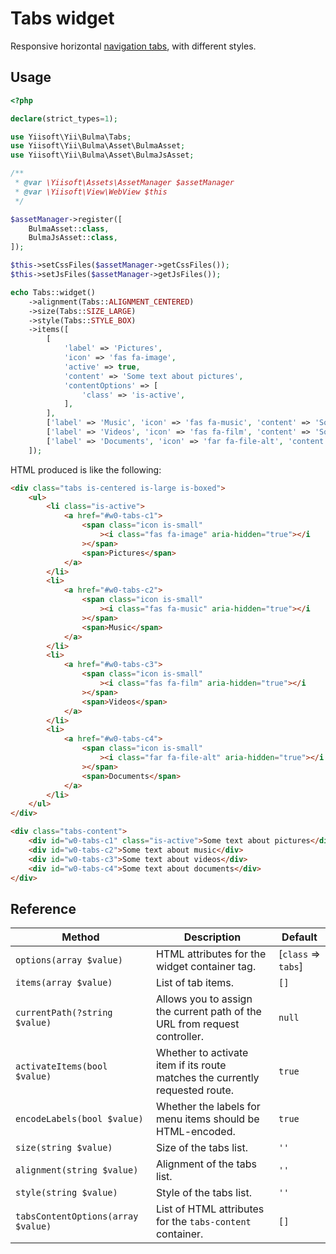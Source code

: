 # Tabs widget

Responsive horizontal [navigation tabs](https://bulma.io/documentation/components/tabs/), with different styles.

## Usage

```php
<?php

declare(strict_types=1);

use Yiisoft\Yii\Bulma\Tabs;
use Yiisoft\Yii\Bulma\Asset\BulmaAsset;
use Yiisoft\Yii\Bulma\Asset\BulmaJsAsset;

/**
 * @var \Yiisoft\Assets\AssetManager $assetManager
 * @var \Yiisoft\View\WebView $this
 */

$assetManager->register([
    BulmaAsset::class,
    BulmaJsAsset::class,
]);

$this->setCssFiles($assetManager->getCssFiles());
$this->setJsFiles($assetManager->getJsFiles());

echo Tabs::widget()
    ->alignment(Tabs::ALIGNMENT_CENTERED)
    ->size(Tabs::SIZE_LARGE)
    ->style(Tabs::STYLE_BOX)
    ->items([
        [
            'label' => 'Pictures',
            'icon' => 'fas fa-image',
            'active' => true,
            'content' => 'Some text about pictures',
            'contentOptions' => [
                'class' => 'is-active',
            ],
        ],
        ['label' => 'Music', 'icon' => 'fas fa-music', 'content' => 'Some text about music'],
        ['label' => 'Videos', 'icon' => 'fas fa-film', 'content' => 'Some text about videos'],
        ['label' => 'Documents', 'icon' => 'far fa-file-alt', 'content' => 'Some text about documents'],
    ]);
```

HTML produced is like the following:

```html
<div class="tabs is-centered is-large is-boxed">
    <ul>
        <li class="is-active">
            <a href="#w0-tabs-c1">
                <span class="icon is-small"
                    ><i class="fas fa-image" aria-hidden="true"></i
                ></span>
                <span>Pictures</span>
            </a>
        </li>
        <li>
            <a href="#w0-tabs-c2">
                <span class="icon is-small"
                    ><i class="fas fa-music" aria-hidden="true"></i
                ></span>
                <span>Music</span>
            </a>
        </li>
        <li>
            <a href="#w0-tabs-c3">
                <span class="icon is-small"
                    ><i class="fas fa-film" aria-hidden="true"></i
                ></span>
                <span>Videos</span>
            </a>
        </li>
        <li>
            <a href="#w0-tabs-c4">
                <span class="icon is-small"
                    ><i class="far fa-file-alt" aria-hidden="true"></i
                ></span>
                <span>Documents</span>
            </a>
        </li>
    </ul>
</div>

<div class="tabs-content">
    <div id="w0-tabs-c1" class="is-active">Some text about pictures</div>
    <div id="w0-tabs-c2">Some text about music</div>
    <div id="w0-tabs-c3">Some text about videos</div>
    <div id="w0-tabs-c4">Some text about documents</div>
</div>
```

## Reference

| Method                             | Description                                                                  | Default             |
| ---------------------------------- | ---------------------------------------------------------------------------- | ------------------- |
| `options(array $value)`            | HTML attributes for the widget container tag.                                | [`class` => `tabs`] |
| `items(array $value)`              | List of tab items.                                                           | `[]`                |
| `currentPath(?string $value)`      | Allows you to assign the current path of the URL from request controller.    | `null`              |
| `activateItems(bool $value)`       | Whether to activate item if its route matches the currently requested route. | `true`              |
| `encodeLabels(bool $value)`        | Whether the labels for menu items should be HTML-encoded.                    | `true`              |
| `size(string $value)`              | Size of the tabs list.                                                       | `''`                |
| `alignment(string $value)`         | Alignment of the tabs list.                                                  | `''`                |
| `style(string $value)`             | Style of the tabs list.                                                      | `''`                |
| `tabsContentOptions(array $value)` | List of HTML attributes for the `tabs-content` container.                    | `[]`                |
